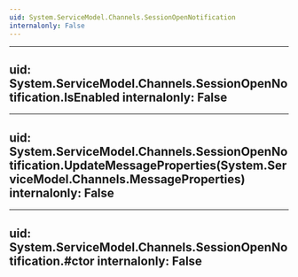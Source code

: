 ```yaml
---
uid: System.ServiceModel.Channels.SessionOpenNotification
internalonly: False
---
```


---
uid: System.ServiceModel.Channels.SessionOpenNotification.IsEnabled
internalonly: False
---

---
uid: System.ServiceModel.Channels.SessionOpenNotification.UpdateMessageProperties(System.ServiceModel.Channels.MessageProperties)
internalonly: False
---

---
uid: System.ServiceModel.Channels.SessionOpenNotification.#ctor
internalonly: False
---
